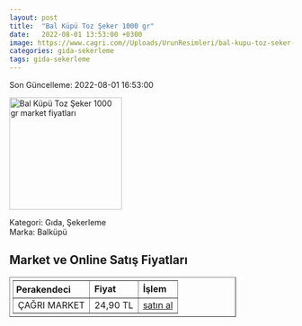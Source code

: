 ```yaml
---
layout: post
title:  "Bal Küpü Toz Şeker 1000 gr"
date:   2022-08-01 13:53:00 +0300
image: https://www.cagri.com//Uploads/UrunResimleri/bal-kupu-toz-seker-1000-gr-90c4.jpg
categories: gida-sekerleme
tags: gida-sekerleme
---
```


Son Güncelleme: 2022-08-01 16:53:00

<img src="https://www.cagri.com//Uploads/UrunResimleri/bal-kupu-toz-seker-1000-gr-90c4.jpg" width="200" alt="Bal Küpü Toz Şeker 1000 gr market fiyatları" />

Kategori: Gıda, Şekerleme
<br />
Marka: Balküpü

<h2>Market ve Online Satış Fiyatları</h2>

<table border="1" style="padding: 5px;width:80%;">
  <tr>
    <td style="padding: 5px;"><strong>Perakendeci</strong></td>
    <td><strong>Fiyat</strong></td>
    <td><strong>İşlem</strong></td>
  </tr>
  <tr>
              <td title="Çağrı Market">ÇAĞRI MARKET</td>
              <td>24,90 TL</td>
              <td><a title="Çağrı Market" target="_blank" href="https://www.cagri.com/bal-kupu-toz-seker-1000-gr">satın al</a></td>
            </tr>
</table>
